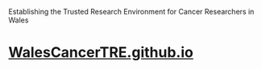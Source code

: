 Establishing the Trusted Research Environment for Cancer Researchers in Wales

# [WalesCancerTRE.github.io](https://WalesCancerTRE.github.io)

